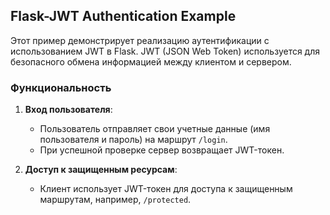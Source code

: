 ## Flask-JWT Authentication Example

Этот пример демонстрирует реализацию аутентификации с использованием JWT в Flask. JWT (JSON Web Token) используется для безопасного обмена информацией между клиентом и сервером.

### Функциональность
1. **Вход пользователя**:
   - Пользователь отправляет свои учетные данные (имя пользователя и пароль) на маршрут `/login`.
   - При успешной проверке сервер возвращает JWT-токен.

2. **Доступ к защищенным ресурсам**:
   - Клиент использует JWT-токен для доступа к защищенным маршрутам, например, `/protected`.
